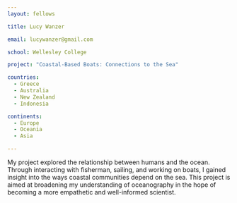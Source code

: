 ```yaml
---
layout: fellows

title: Lucy Wanzer

email: lucywanzer@gmail.com

school: Wellesley College

project: "Coastal-Based Boats: Connections to the Sea"

countries:
  - Greece
  - Australia
  - New Zealand
  - Indonesia

continents:
  - Europe
  - Oceania
  - Asia

---
```


My project explored the relationship between humans and the ocean. Through interacting with fisherman, sailing, and working on boats, I gained insight into the ways coastal communities depend on the sea. This project is aimed at broadening my understanding of oceanography in the hope of becoming a more empathetic and well-informed scientist. 
